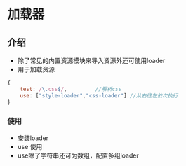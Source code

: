 # 加载器

## 介绍

- 除了常见的内置资源模块来导入资源外还可使用loader
- 用于加载资源
```js
{
    test: /\.css$/,         //解析css
    use: ["style-loader","css-loader"] //从右往左依次执行
}
```

### 使用

- 安装loader
- use 使用
- use除了字符串还可为数组，配置多组loader